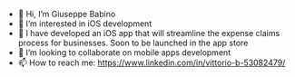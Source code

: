 - 👋 Hi, I’m Giuseppe Babino
- 👀 I’m interested in iOS development
- 🌱 I have developed an iOS app that will streamline the expense claims process for businesses. Soon to be launched in the app store
- 💞️ I’m looking to collaborate on mobile apps development 
- 📫 How to reach me: https://www.linkedin.com/in/vittorio-b-53082479/

<!---
Vbabino/Vbabino is a ✨ special ✨ repository because its `README.md` (this file) appears on your GitHub profile.
You can click the Preview link to take a look at your changes.
--->
